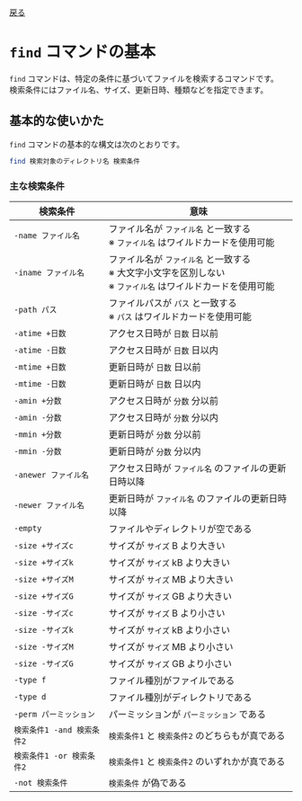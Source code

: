 [戻る](../README.md)

# `find` コマンドの基本

`find` コマンドは、特定の条件に基づいてファイルを検索するコマンドです。  
検索条件にはファイル名、サイズ、更新日時、種類などを指定できます。

## 基本的な使いかた

`find` コマンドの基本的な構文は次のとおりです。

```bash
find 検索対象のディレクトリ名 検索条件
```

### 主な検索条件

| 検索条件                   | 意味                                                                                                              |
| -------------------------- | ----------------------------------------------------------------------------------------------------------------- |
| `-name ファイル名`         | ファイル名が `ファイル名` と一致する<br/>※ `ファイル名` はワイルドカードを使用可能                                |
| `-iname ファイル名`        | ファイル名が `ファイル名` と一致する<br/>※ 大文字小文字を区別しない<br/>※ `ファイル名` はワイルドカードを使用可能 |
| `-path パス`               | ファイルパスが `パス` と一致する<br/>※ `パス` はワイルドカードを使用可能                                          |
| `-atime +日数`             | アクセス日時が `日数` 日以前                                                                                      |
| `-atime -日数`             | アクセス日時が `日数` 日以内                                                                                      |
| `-mtime +日数`             | 更新日時が `日数` 日以前                                                                                          |
| `-mtime -日数`             | 更新日時が `日数` 日以内                                                                                          |
| `-amin +分数`              | アクセス日時が `分数` 分以前                                                                                      |
| `-amin -分数`              | アクセス日時が `分数` 分以内                                                                                      |
| `-mmin +分数`              | 更新日時が `分数` 分以前                                                                                          |
| `-mmin -分数`              | 更新日時が `分数` 分以内                                                                                          |
| `-anewer ファイル名`       | アクセス日時が `ファイル名` のファイルの更新日時以降                                                              |
| `-newer ファイル名`        | 更新日時が `ファイル名` のファイルの更新日時以降                                                                  |
| `-empty`                   | ファイルやディレクトリが空である                                                                                  |
| `-size +サイズc`           | サイズが `サイズ` B より大きい                                                                                    |
| `-size +サイズk`           | サイズが `サイズ` kB より大きい                                                                                   |
| `-size +サイズM`           | サイズが `サイズ` MB より大きい                                                                                   |
| `-size +サイズG`           | サイズが `サイズ` GB より大きい                                                                                   |
| `-size -サイズc`           | サイズが `サイズ` B より小さい                                                                                    |
| `-size -サイズk`           | サイズが `サイズ` kB より小さい                                                                                   |
| `-size -サイズM`           | サイズが `サイズ` MB より小さい                                                                                   |
| `-size -サイズG`           | サイズが `サイズ` GB より小さい                                                                                   |
| `-type f`                  | ファイル種別がファイルである                                                                                      |
| `-type d`                  | ファイル種別がディレクトリである                                                                                  |
| `-perm パーミッション`     | パーミッションが `パーミッション` である                                                                          |
| `検索条件1 -and 検索条件2` | `検索条件1` と `検索条件2` のどちらもが真である                                                                   |
| `検索条件1 -or 検索条件2`  | `検索条件1` と `検索条件2` のいずれかが真である                                                                   |
| `-not 検索条件`            | `検索条件` が偽である                                                                                             |
